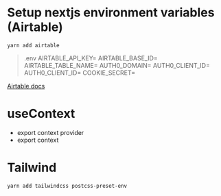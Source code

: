 # Setup nextjs environment variables (Airtable)
```
yarn add airtable
```
> .env
AIRTABLE_API_KEY=
AIRTABLE_BASE_ID=
AIRTABLE_TABLE_NAME=
AUTH0_DOMAIN=
AUTH0_CLIENT_ID=
AUTH0_CLIENT_ID=
COOKIE_SECRET=

[Airtable docs](https://airtable.com/)

# useContext
- export context provider
- export context

# Tailwind
```
yarn add tailwindcss postcss-preset-env
```